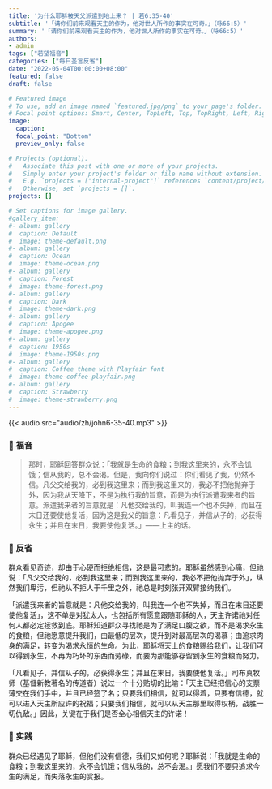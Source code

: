 ```yaml
---
title: '为什么耶稣被天父派遣到地上来？ | 若6:35-40'
subtitle: '「请你们前来观看天主的作为，他对世人所作的事实在可奇。」（咏66:5）'
summary: '「请你们前来观看天主的作为，他对世人所作的事实在可奇。」（咏66:5）'
authors:
- admin
tags: ["若望福音"]
categories: ["每日圣言反省"]
date: "2022-05-04T00:00:00+08:00"
featured: false
draft: false

# Featured image
# To use, add an image named `featured.jpg/png` to your page's folder.
# Focal point options: Smart, Center, TopLeft, Top, TopRight, Left, Right, BottomLeft, Bottom, BottomRight
image:
  caption:
  focal_point: "Bottom"
  preview_only: false

# Projects (optional).
#   Associate this post with one or more of your projects.
#   Simply enter your project's folder or file name without extension.
#   E.g. `projects = ["internal-project"]` references `content/project/deep-learning/index.md`.
#   Otherwise, set `projects = []`.
projects: []

# Set captions for image gallery.
#gallery_item:
#- album: gallery
#  caption: Default
#  image: theme-default.png
#- album: gallery
#  caption: Ocean
#  image: theme-ocean.png
#- album: gallery
#  caption: Forest
#  image: theme-forest.png
#- album: gallery
#  caption: Dark
#  image: theme-dark.png
#- album: gallery
#  caption: Apogee
#  image: theme-apogee.png
#- album: gallery
#  caption: 1950s
#  image: theme-1950s.png
#- album: gallery
#  caption: Coffee theme with Playfair font
#  image: theme-coffee-playfair.png
#- album: gallery
#  caption: Strawberry
#  image: theme-strawberry.png
---
```


{{< audio src="audio/zh/john6-35-40.mp3" >}}

### :love_letter: 福音
> 那时，耶稣回答群众说：「我就是生命的食粮；到我这里来的，永不会饥饿；信从我的，总不会渴。但是，我向你们说过：你们看见了我，仍然不信。凡父交给我的，必到我这里来；而到我这里来的，我必不把他抛弃于外，因为我从天降下，不是为执行我的旨意，而是为执行派遣我来者的旨意。派遣我来者的旨意就是：凡他交给我的，叫我连一个也不失掉，而且在末日还要使他复活，因为这是我父的旨意：凡看见子，并信从子的，必获得永生；并且在末日，我要使他复活。」——上主的话。

### :speech_balloon: 反省
群众看见奇迹，却由于心硬而拒绝相信，这是最可悲的。耶稣虽然感到心痛，但祂说：「凡父交给我的，必到我这里来；而到我这里来的，我必不把他抛弃于外」，纵然我们卑污，但祂从不拒人于千里之外，祂总是时刻张开双臂接纳我们。

「派遣我来者的旨意就是：凡他交给我的，叫我连一个也不失掉，而且在末日还要使他复活」，这不单是对犹太人，也包括所有愿意跟随耶稣的人，天主许诺祂对任何人都必定拯救到底。耶稣知道群众寻找祂是为了满足口腹之欲，而不是渴求永生的食粮，但祂愿意提升我们，由最低的层次，提升到对最高层次的渴慕；由追求肉身的满足，转变为渴求永恒的生命。为此，耶稣将天上的食粮赐给我们，让我们可以得到永生，不再为朽坏的东西而劳碌，而要为那能够存留到永生的食粮而努力。

「凡看见子，并信从子的，必获得永生；并且在末日，我要使他复活。」司布真牧师（基督新教著名的传道者）说过一个十分贴切的比喻：「天主已经把信心的支票薄交在我们手中，并且已经签了名；只要我们相信，就可以得着，只要有信德，就可以进入天主所应许的祝福；只要我们相信，就可以从天主那里取得权柄，战胜一切仇敌。」因此，关键在于我们是否全心相信天主的许诺！

### :runner: 实践
群众已经遇见了耶稣，但他们没有信德，我们又如何呢？耶稣说：「我就是生命的食粮；到我这里来的，永不会饥饿；信从我的，总不会渴。」愿我们不要只追求今生的满足，而失落永生的赏报。
